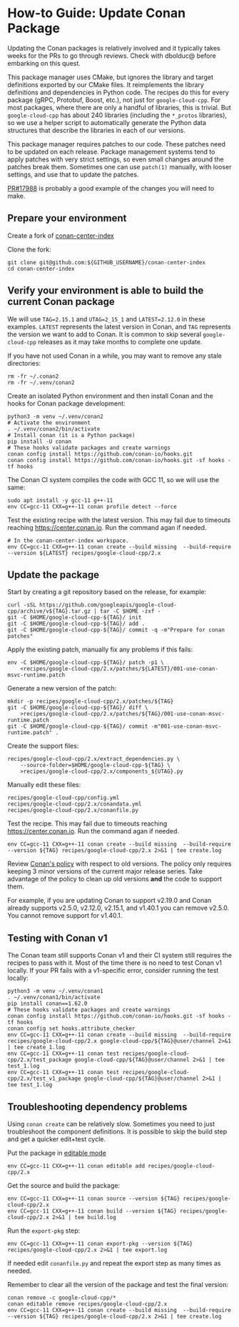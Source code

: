 # How-to Guide: Update Conan Package

Updating the Conan packages is relatively involved and it typically takes weeks
for the PRs to go through reviews. Check with dbolduc@ before embarking on this
quest.

This package manager uses CMake, but ignores the library and target definitions
exported by our CMake files. It reimplements the library definitions and
dependencies in Python code. The recipes do this for every package (gRPC,
Protobuf, Boost, etc.), not just for `google-cloud-cpp`. For most packages,
where there are only a handful of libraries, this is trivial. But
`google-cloud-cpp` has about 240 libraries (including the `*_protos` libraries),
so we use a helper script to automatically generate the Python data structures
that describe the libraries in each of our versions.

This package manager requires patches to our code. These patches need to be
updated on each release. Package management systems tend to apply patches with
very strict settings, so even small changes around the patches break them.
Sometimes one can use `patch(1)` manually, with looser settings, and use that to
update the patches.

[PR#17988] is probably a good example of the changes you will need to make.

## Prepare your environment

Create a fork of
[conan-center-index](https://github.com/conan-io/conan-center-index.git)

Clone the fork:

```shell
git clone git@github.com:${GITHUB_USERNAME}/conan-center-index
cd conan-center-index
```

## Verify your environment is able to build the current Conan package

We will use `TAG=2.15.1` and `UTAG=2_15_1` and `LATEST=2.12.0` in these
examples. `LATEST` represents the latest version in Conan, and `TAG` represents
the version we want to add to Conan. It is common to skip several
`google-cloud-cpp` releases as it may take months to complete one update.

If you have not used Conan in a while, you may want to remove any stale
directories:

```shell
rm -fr ~/.conan2
rm -fr ~/.venv/conan2
```

Create an isolated Python environment and then install Conan and the hooks for
Conan package development:

```shell
python3 -m venv ~/.venv/conan2
# Activate the environment
. ~/.venv/conan2/bin/activate
# Install conan (it is a Python package)
pip install -U conan
# These hooks validate packages and create warnings
conan config install https://github.com/conan-io/hooks.git
conan config install https://github.com/conan-io/hooks.git -sf hooks -tf hooks
```

The Conan CI system compiles the code with GCC 11, so we will use the same:

```shell
sudo apt install -y gcc-11 g++-11
env CC=gcc-11 CXX=g++-11 conan profile detect --force
```

Test the existing recipe with the latest version. This may fail due to timeouts
reaching https://center.conan.io. Run the command agan if needed.

```shell
# In the conan-center-index workspace.
env CC=gcc-11 CXX=g++-11 conan create --build missing  --build-require  --version ${LATEST} recipes/google-cloud-cpp/2.x
```

## Update the package

Start by creating a git repository based on the release, for example:

```shell
curl -sSL https://github.com/googleapis/google-cloud-cpp/archive/v${TAG}.tar.gz | tar -C $HOME -zxf -
git -C $HOME/google-cloud-cpp-${TAG}/ init
git -C $HOME/google-cloud-cpp-${TAG}/ add .
git -C $HOME/google-cloud-cpp-${TAG}/ commit -q -m"Prepare for conan patches"
```

Apply the existing patch, manually fix any problems if this fails:

```shell
env -C $HOME/google-cloud-cpp-${TAG}/ patch -p1 \
    <recipes/google-cloud-cpp/2.x/patches/${LATEST}/001-use-conan-msvc-runtime.patch
```

Generate a new version of the patch:

```shell
mkdir -p recipes/google-cloud-cpp/2.x/patches/${TAG}
git -C $HOME/google-cloud-cpp-${TAG}/ diff \
    >recipes/google-cloud-cpp/2.x/patches/${TAG}/001-use-conan-msvc-runtime.patch
git -C $HOME/google-cloud-cpp-${TAG}/ commit -m"001-use-conan-msvc-runtime.patch" .
```

Create the support files:

```shell
recipes/google-cloud-cpp/2.x/extract_dependencies.py \
    --source-folder=$HOME/google-cloud-cpp-${TAG} \
    >recipes/google-cloud-cpp/2.x/components_${UTAG}.py
```

Manually edit these files:

```shell
recipes/google-cloud-cpp/config.yml
recipes/google-cloud-cpp/2.x/conandata.yml
recipes/google-cloud-cpp/2.x/conanfile.py
```

Test the recipe. This may fail due to timeouts reaching https://center.conan.io.
Run the command agan if needed.

```shell
env CC=gcc-11 CXX=g++-11 conan create --build missing  --build-require  --version ${TAG} recipes/google-cloud-cpp/2.x 2>&1 | tee create.log
```

Review [Conan's policy][conan-old-version-policy] with respect to old versions.
The policy only requires keeping 3 minor versions of the current major release
series. Take advantage of the policy to clean up old versions **and** the code
to support them.

For example, if you are updating Conan to support v2.19.0 and Conan already
supports v2.5.0, v2.12.0, v2.15.1, and v1.40.1 you can remove v2.5.0. You cannot
remove support for v1.40.1.

## Testing with Conan v1

The Conan team still supports Conan v1 and their CI system still requires the
recipes to pass with it. Most of the time there is no need to test Conan v1
locally. If your PR fails with a v1-specific error, consider running the test
locally:

```shell
python3 -m venv ~/.venv/conan1
. ~/.venv/conan1/bin/activate
pip install conan==1.62.0
# These hooks validate packages and create warnings
conan config install https://github.com/conan-io/hooks.git -sf hooks -tf hooks
conan config set hooks.attribute_checker
env CC=gcc-11 CXX=g++-11 conan create --build missing  --build-require  recipes/google-cloud-cpp/2.x google-cloud-cpp/${TAG}@user/channel 2>&1 | tee create_1.log
env CC=gcc-11 CXX=g++-11 conan test recipes/google-cloud-cpp/2.x/test_package google-cloud-cpp/${TAG}@user/channel 2>&1 | tee test_1.log
env CC=gcc-11 CXX=g++-11 conan test recipes/google-cloud-cpp/2.x/test_v1_package google-cloud-cpp/${TAG}@user/channel 2>&1 | tee test_1.log
```

## Troubleshooting dependency problems

Using `conan create` can be relatively slow. Sometimes you need to just
troubleshoot the component definitions. It is possible to skip the build step
and get a quicker edit+test cycle.

Put the package in
[editable mode](https://docs.conan.io/2/tutorial/developing_packages/editable_packages.html)

```shell
env CC=gcc-11 CXX=g++-11 conan editable add recipes/google-cloud-cpp/2.x
```

Get the source and build the package:

```shell
env CC=gcc-11 CXX=g++-11 conan source --version ${TAG} recipes/google-cloud-cpp/2.x
env CC=gcc-11 CXX=g++-11 conan build --version ${TAG} recipes/google-cloud-cpp/2.x 2>&1 | tee build.log
```

Run the `export-pkg` step:

```shell
env CC=gcc-11 CXX=g++-11 conan export-pkg --version ${TAG} recipes/google-cloud-cpp/2.x 2>&1 | tee export.log
```

If needed edit `conanfile.py` and repeat the export step as many times as
needed.

Remember to clear all the version of the package and test the final version:

```shell
conan remove -c google-cloud-cpp/*
conan editable remove recipes/google-cloud-cpp/2.x
env CC=gcc-11 CXX=g++-11 conan create --build missing  --build-require  --version ${TAG} recipes/google-cloud-cpp/2.x 2>&1 | tee create.log
```

[conan-old-version-policy]: https://github.com/conan-io/conan-center-index/blob/master/docs/adding_packages/sources_and_patches.md#removing-old-versions
[pr#17988]: https://github.com/conan-io/conan-center-index/pull/17988

